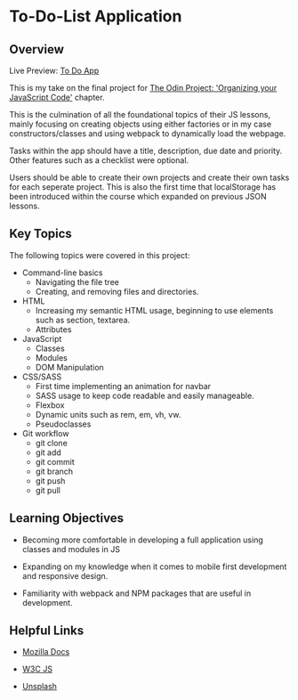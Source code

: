 # To-Do-List Application

<h2> Overview </h2>

Live Preview: <a href='https://jackie247.github.io/to-do-list/'>To Do App</a>

This is my take on the final project for <a href='https://www.theodinproject.com/lessons/node-path-javascript-todo-list'>The Odin Project: 'Organizing your JavaScript Code'</a> chapter.

This is the culmination of all the foundational topics of their JS lessons, mainly focusing on creating objects using either factories or in my case constructors/classes and using webpack to dynamically load the webpage. 

Tasks within the app should have a title, description, due date and priority. Other features such as a checklist were optional. 

Users should be able to create their own projects and create their own tasks for each seperate project. This is also the first time that localStorage has been introduced within the course which expanded on previous JSON lessons. 

<h2> Key Topics </h2>

The following topics were covered in this project:

* Command-line basics
    * Navigating the file tree
    * Creating, and removing files and directories.
* HTML
    * Increasing my semantic HTML usage, beginning to use elements such as section, textarea.
    * Attributes
* JavaScript
    * Classes
    * Modules
    * DOM Manipulation
* CSS/SASS
    * First time implementing an animation for navbar
    * SASS usage to keep code readable and easily manageable. 
    * Flexbox
    * Dynamic units such as rem, em, vh, vw.
    * Pseudoclasses
* Git workflow
    * git clone
    * git add 
    * git commit
    * git branch
    * git push
    * git pull

<h2> Learning Objectives </h2>

* Becoming more comfortable in developing a full application using classes and modules in JS

* Expanding on my knowledge when it comes to mobile first development and responsive design.

* Familiarity with webpack and NPM packages that are useful in development. 

<h2> Helpful Links </h2>

* <a href ='https://developer.mozilla.org/en-US/'>Mozilla Docs</a>

* <a href='https://www.w3schools.com/js/default.asp'>W3C JS</a>

* <a href='https://unsplash.com/'>Unsplash</a>


    

